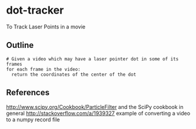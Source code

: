 dot-tracker
===========

To Track Laser Points in a movie

## Outline

```
# Given a video which may have a laser pointer dot in some of its frames
for each frame in the video:
  return the coordinates of the center of the dot
```

## References

http://www.scipy.org/Cookbook/ParticleFilter and the SciPy cookbook in general
http://stackoverflow.com/a/1939327 example of converting a video to a numpy record file
